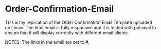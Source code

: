 # Order-Confirmation-Email
This is my replication of the Order Confirmation Email Template uploaded on litmus. The html email is fully responsive and it is tested with putsmail to ensure that it will display correctly with different email clients.

NOTES: The links in the email are set to #.
